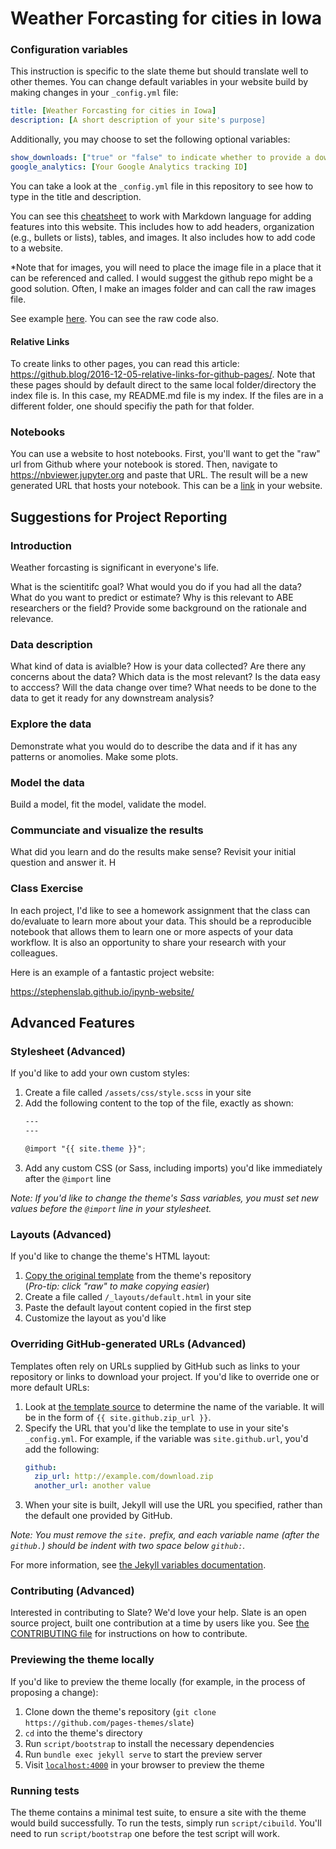 # Weather Forcasting for cities in Iowa

### Configuration variables

This instruction is specific to the slate theme but should translate well to other themes.  You can change default variables in your website build by making changes in your `_config.yml` file:

```yml
title: [Weather Forcasting for cities in Iowa]
description: [A short description of your site's purpose]
```

Additionally, you may choose to set the following optional variables:

```yml
show_downloads: ["true" or "false" to indicate whether to provide a download URL]
google_analytics: [Your Google Analytics tracking ID]
```
You can take a look at the `_config.yml` file in this repository to see how to type in the title and description.

You can see this [cheatsheet](https://github.com/adam-p/markdown-here/wiki/Markdown-Cheatsheet) to work with Markdown language for adding features into this website.  This includes how to add headers, organization (e.g., bullets or lists), tables, and images.  It also includes how to add code to a website.

*Note that for images, you will need to place the image file in a place that it can be referenced and called.  I would suggest the github repo might be a good solution.  Often, I make an images folder and can call the raw images file.

See example [here](https://github.com/pages-themes/slate/blob/master/index.md).  You can see the raw code also.

#### Relative Links
To create links to other pages, you can read this article:  https://github.blog/2016-12-05-relative-links-for-github-pages/.  Note that these pages should by default direct to the same local folder/directory the index file is.  In this case, my README.md file is my index. If the files are in a different folder, one should specifiy the path for that folder.

### Notebooks
You can use a website to host notebooks.  First, you'll want to get the "raw" url from Github where your notebook is stored.  Then, navigate to https://nbviewer.jupyter.org and paste that URL.  The result will be a new generated URL that hosts your notebook.  This can be a [link](https://nbviewer.jupyter.org/github/isu-abe/516x/blob/master/module2/bootcamp/notebooks/nocode/Module%20IIB%20-%20Python%20Basics%20-%20no%20code.ipynb) in your website.


## Suggestions for Project Reporting

### Introduction 

Weather forcasting is significant in everyone's life. 



What is the scientitifc goal?  What would you do if you had all the data?  What do you want to predict or estimate?  Why is this relevant to ABE researchers or the field?  Provide some background on the rationale and relevance.

### Data description

What kind of data is avialble?  How is your data collected?  Are there any concerns about the data?  Which data is the most relevant?  Is the data easy to acccess? Will the data change over time?  What needs to be done to the data to get it ready for any downstream analysis?

### Explore the data

Demonstrate what you would do to describe the data and if it has any patterns or anomolies.  Make some plots.

### Model the data

Build a model, fit the model, validate the model.

### Communciate and visualize the results

What did you learn and do the results make sense?  Revisit your initial question and answer it.  H

### Class Exercise

In each project, I'd like to see a homework assignment that the class can do/evaluate to learn more about your data.  This should be a reproducible notebook that allows them to learn one or more aspects of your data workflow.  It is also an opportunity to share your research with your colleagues.

Here is an example of a fantastic project website:

https://stephenslab.github.io/ipynb-website/

## Advanced Features

### Stylesheet (Advanced)

If you'd like to add your own custom styles:

1. Create a file called `/assets/css/style.scss` in your site
2. Add the following content to the top of the file, exactly as shown:
    ```scss
    ---
    ---

    @import "{{ site.theme }}";
    ```
3. Add any custom CSS (or Sass, including imports) you'd like immediately after the `@import` line

*Note: If you'd like to change the theme's Sass variables, you must set new values before the `@import` line in your stylesheet.*

### Layouts (Advanced)

If you'd like to change the theme's HTML layout:

1. [Copy the original template](https://github.com/pages-themes/slate/blob/master/_layouts/default.html) from the theme's repository<br />(*Pro-tip: click "raw" to make copying easier*)
2. Create a file called `/_layouts/default.html` in your site
3. Paste the default layout content copied in the first step
4. Customize the layout as you'd like

### Overriding GitHub-generated URLs (Advanced)

Templates often rely on URLs supplied by GitHub such as links to your repository or links to download your project. If you'd like to override one or more default URLs:

1. Look at [the template source](https://github.com/pages-themes/slate/blob/master/_layouts/default.html) to determine the name of the variable. It will be in the form of `{{ site.github.zip_url }}`.
2. Specify the URL that you'd like the template to use in your site's `_config.yml`. For example, if the variable was `site.github.url`, you'd add the following:
    ```yml
    github:
      zip_url: http://example.com/download.zip
      another_url: another value
    ```
3. When your site is built, Jekyll will use the URL you specified, rather than the default one provided by GitHub.

*Note: You must remove the `site.` prefix, and each variable name (after the `github.`) should be indent with two space below `github:`.*

For more information, see [the Jekyll variables documentation](https://jekyllrb.com/docs/variables/).


### Contributing (Advanced)

Interested in contributing to Slate? We'd love your help. Slate is an open source project, built one contribution at a time by users like you. See [the CONTRIBUTING file](docs/CONTRIBUTING.md) for instructions on how to contribute.

### Previewing the theme locally

If you'd like to preview the theme locally (for example, in the process of proposing a change):

1. Clone down the theme's repository (`git clone https://github.com/pages-themes/slate`)
2. `cd` into the theme's directory
3. Run `script/bootstrap` to install the necessary dependencies
4. Run `bundle exec jekyll serve` to start the preview server
5. Visit [`localhost:4000`](http://localhost:4000) in your browser to preview the theme

### Running tests

The theme contains a minimal test suite, to ensure a site with the theme would build successfully. To run the tests, simply run `script/cibuild`. You'll need to run `script/bootstrap` one before the test script will work.
